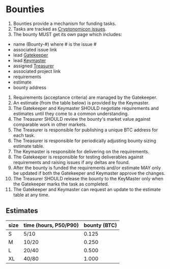 # Bounties

1. Bounties provide a mechanism for funding tasks. 
1. Tasks are tracked as [Cryptonomicon issues](https://github.com/cryptotechguru/Cryptonomicon/issues).
1. The bounty MUST get its own page which includes:
* name (Bounty-#) where # is the issue #
* associated issue link
* lead [Gatekeeper](/Cryptonomicon/Roles/Gatekeeper)
* lead [Keymaster](/Cryptonomicon/Roles/Keymaster)
* assigned [Treasurer](/Cryptonomicon/Roles/Treasurer)
* associated project link
* requirements
* estimate
* bounty address 
1. Requirements (acceptance criteria) are managed by the Gatekeeper.
1. An estimate (from the table below) is provided by the Keymaster.
1. The Gatekeeper and Keymaster SHOULD negotiate requirements and estimates until they come to a common understanding.
1. The Treasurer SHOULD review the bounty's market value against comparable work in other markets.
1. The Treasurer is responsible for publishing a unique BTC address for each task.
1. The Treasurer is responsible for periodically adjusting bounty sizing estimate table.
1. The Keymaster is responsible for delivering on the requirements.
1. The Gatekeeper is responsible for testing deliverables against requirements and raising issues if any deltas are found.
1. After the bounty is funded the requirements and/or estimate MAY only be updated if both the Gatekeeper and Keymaster approve the changes.
1. The Treasurer SHOULD release the bounty to the KeyMaster only when the Gatekeeper marks the task as completed.
1. The Gatekeeper and Keymaster can request an update to the estimate table at any time.

## Estimates

| size | time (hours, P50/P90) | bounty (BTC) | 
| ---- | ----- | ----- |
| S    |  5/10 | 0.125 |
| M    | 10/20 | 0.250 |
| L    | 20/40 | 0.500 |
| XL   | 40/80 | 1.000 | 

